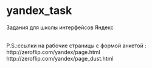yandex_task
===========

Задания для школы интерфейсов Яндекс <br />

<br />
P.S.:ссылки на рабочие страницы с формой анкетой : <br />
http://zeroflip.com/yandex/page.html<br />
http://zeroflip.com/yandex/page_dust.html

